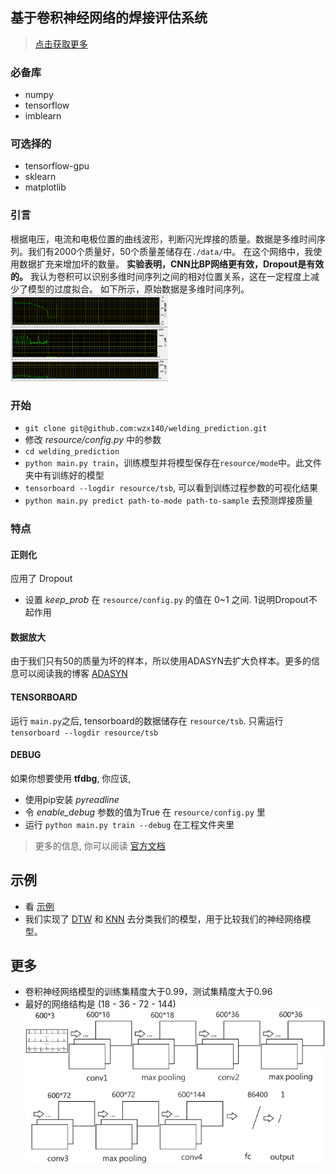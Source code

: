 ## 基于卷积神经网络的焊接评估系统
> [点击获取更多](https://masterwangzx.com/2019/07/03/cnn-in-welding/)

### 必备库
- numpy
- tensorflow
- imblearn

### 可选择的
- tensorflow-gpu
- sklearn
- matplotlib

### 引言
根据电压，电流和电极位置的曲线波形，判断闪光焊接的质量。数据是多维时间序列。我们有2000个质量好，50个质量差储存在`./data/`中。 在这个网络中，我使用数据扩充来增加坏的数量。 **实验表明，CNN比BP网络更有效，Dropout是有效的。** 我认为卷积可以识别多维时间序列之间的相对位置关系，这在一定程度上减少了模型的过度拟合。 如下所示，原始数据是多维时间序列。
<img src="img/data.png" width = "50%" />

### 开始
- `git clone git@github.com:wzx140/welding_prediction.git`
- 修改 *resource/config.py* 中的参数
- `cd welding_prediction`
- `python main.py train`，训练模型并将模型保存在`resource/mode`中。此文件夹中有训练好的模型
- `tensorboard --logdir resource/tsb`, 可以看到训练过程参数的可视化结果
- `python main.py predict path-to-mode path-to-sample` 去预测焊接质量

### 特点

#### 正则化
应用了 Dropout
- 设置 *keep_prob* 在 `resource/config.py` 的值在 0~1 之间. 1说明Dropout不起作用

####  数据放大
由于我们只有50的质量为坏的样本，所以使用ADASYN去扩大负样本。更多的信息可以阅读我的博客 [ADASYN](https://masterwangzx.com/2019/04/08/SMOTE/#adasyn)

#### TENSORBOARD
运行 `main.py`之后, tensorboard的数据储存在 `resource/tsb`. 只需运行 `tensorboard --logdir resource/tsb`

#### DEBUG
如果你想要使用 **tfdbg**, 你应该,
- 使用pip安装 *pyreadline* 
- 令 *enable_debug* 参数的值为True 在 `resource/config.py` 里
- 运行 `python main.py train --debug` 在工程文件夹里
> 更多的信息, 你可以阅读 [官方文档](https://www.tensorflow.org/guide/debugger)

## 示例
- 看 [示例](demo.ipynb)
- 我们实现了 [DTW](other/DTW.ipynb) 和 [KNN](other/KNN.ipynb) 去分类我们的模型，用于比较我们的神经网络模型。

## 更多
- 卷积神经网络模型的训练集精度大于0.99，测试集精度大于0.96
- 最好的网络结构是 (18 - 36 - 72 - 144)
![](img/net.png)
